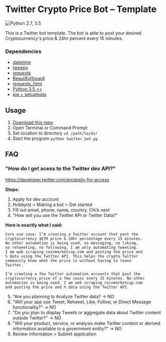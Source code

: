 # Twitter Crypto Price Bot – Template
![Python 2.7, 3.5](https://img.shields.io/badge/Python-2.7%2C%203.5%2B-3776ab.svg)

This is a Twitter bot template. The bot is able to post your desired Cryptocurrency's price & 24hr percent every 15 minutes.

### Dependencies
- [datetime](https://docs.python.org/3/library/datetime.html)
- [tweepy](https://www.tweepy.org/)
- [requests](https://docs.python-requests.org/en/master/)
- [BeautifulSoup4](https://pypi.org/project/beautifulsoup4/)
- [requests_html](https://pypi.org/project/requests-html/)
- [Python 3.5 >=](https://www.python.org/downloads/)
- [pip + setuptools](https://pip.pypa.io/en/stable/installing/)

## Usage
1. [Download this repo](https://github.com/mattwelter/crypto-price-bot/archive/refs/heads/main.zip)
2. Open Terminal or Command Prompt
3. Set location to directory ``cd /path/to/dir``
4. Start the program ``python twitter_bot.py``

## FAQ

### "How do I get acess to the Twitter dev API?"

https://developer.twitter.com/en/apply-for-access

**Steps:**
1. Apply for dev account
2. Hobbyist > Making a bot > Get started
3. Fill out email, phone, name, country. Click next
4. "How will you use the Twitter API or Twitter Data?"

**Here is exactly what I said:**
```
Core use case: I’m creating a Twitter account that post the
cryptocurrency $ETH price & 24hr percentage every 15 minutes.
No other automation is being used, no messaging, no liking,
no retweeting, no following, I am only automating tweeting.
I am web scraping coinmarketcap.com and posting the price and
% data using the Twitter API. This helps the crypto Twitter
community know what the price is without having to leave
Twitter.

I’m creating a few Twitter automation accounts that post the
cryptocurrency price of a few coins every 15 minutes. No other
automation is being used. I am web scraping coinmarketcap.com
and posting the price and % data using the Twitter API.
```

5. "Are you planning to Analyze Twitter data? -> NO
6. "Will your app use Tweet, Retweet, Like, Follow, or Direct Message functionality?" -> NO
7. "Do you plan to display Tweets or aggregate data about Twitter content outside Twitter?" -> NO
8. "Will your product, service, or analysis make Twitter content or derived information available to a government entity?" -> NO
9. Review information > Submit application
